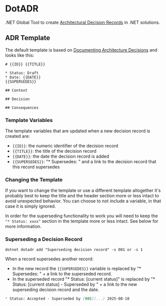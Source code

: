 # DotADR

.NET Global Tool to create [Architectural Decision Records](https://adr.github.io) in .NET solutions.

## ADR Template

The default template is based on [Documenting Architecture Decisions](https://cognitect.com/blog/2011/11/15/documenting-architecture-decisions) and looks like this:

```text
# {{ID}} {{TITLE}}

* Status: Draft
* Date: {{DATE}}
{{SUPERSEDES}} 

## Context

## Decision

## Consequences

```

### Template Variables

The template variables that are updated when a new decision record is created are:

* `{{ID}}`: the numeric identifier of the decision record
* `{{TITLE}}`: the title of the decision record
* `{{DATE}}`: the date the decision record is added
* `{{SUPERSEDES}}`: "* Supersedes: " and a link to the decision record that this record supersedes

### Changing the Template

If you want to change the template or use a different template altogether it's probably best to keep the title and the header section more or less intact to avoid unexpected behavior.
You can choose to not include a variable, in that case it is simply ignored.

In order for the superseding functionality to work you will need to keep the `"* Status: xxxx"` section in the template more or less intact. See below for more information.

### Superseding a Decision Record

```shell
dotnet dotadr add "Superseding decision record" -s 001 or -s 1
```

When a record supersedes another record:
* In the new record the `{{SUPERSEDES}}` variable is replaced by "* Supersedes: " + a link to the superseded record.
* In the superseded record "* Status: [current status]" is replaced by "* Status: [current status] - Superseded by " + a link to the new superseding decision record and the date.

```markdown
* Status: Accepted - Superseded by [005](...) 2025-08-10
```
